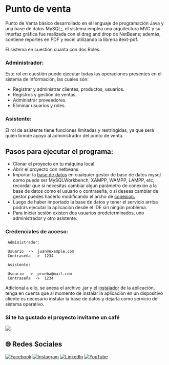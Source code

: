 # Punto de venta
Punto de Venta básico desarrollado en el lenguaje de programación Java y una base de datos MySQL;, el sistema emplea una arquitectura MVC y su interfaz gráfica fue realizada con el drag and drop de NetBeans; además, contiene reportes en PDF y excel utilizando la librería itext-pdf.

El sistema en cuestión cuanta con dos Roles:

### Administrador:
Este rol en cuestión puede ejecutar todas las operaciones presentes en el sistema de información, las cuales són: 
* Registrar y administrar clientes, productos, usuarios.
* Registros y gestión de ventas.
* Administrar proveedores.
* Eliminar usuarios y roles.

### Asistente:
El rol de asistente tiene funciones limitadas y restringidas, ya que será quién brinde apoyo al administrador del punto de venta.

## Pasos para ejecutar el programa:
* Clonar el proyecto en tu máquina local
* Abrir el proyecto con netbeans
* Importar la [base de datos](https://github.com/Juan-Carlos-Estevez-Vargas/punto-de-venta-basico-java/tree/master/database) en cualquier gestor de base de datos mysql como puede ser MySQLWorkbench, XAMPP, WAMPP, LAMPP, etc; recordar que si necesitas cambiar algun parámetro de conexión a la base de datos como el usuario o contraseña, o si deseas cambiar de gestor puedes hacerlo modificando el archo de [conexion.](https://github.com/Juan-Carlos-Estevez-Vargas/punto-de-venta-basico-java/blob/master/src/juan/estevez/sistemaventa/modelo/Conexion.java)
* Luego de haber importado la base de datos y tener el servicio arriba podrás ejecutar la aplicación desde el IDE sin ningún problema.
* Para iniciar sesión existen dos usuarios predeterminados, uno administrador y otro asistente.

### Credenciales de acceso:
``` batch
 Administrador:
 
 Usuario  ->  juan@example.com
 Contraseña  ->  1234
 
 Asistente:
 
 Usuario  ->  prueba@mail.com
 Contraseña  ->  1234
```

Adicional a ello, se anexa el archivo .jar y el [instalador](https://github.com/Juan-Carlos-Estevez-Vargas/punto-de-venta-basico-java/tree/master/Sistema%20Ventas) de la aplicación, tenga en cuenta que al momento de instalar la aplicación en un dispositivo cliente es necesario instalar la base de datos y dejarla como servicio del sistema operativo.

### Si te ha gustado el proyecto invitame un café
<div align="left">
  <a href="https://paypal.me/JEstevezVargas" target="_blank" style="display: inline-block;">
    <img
      src="https://img.shields.io/badge/Donate-Buy%20Me%20A%20Coffee-orange.svg?style=flat-square&logo=buymeacoffee" 
      align="center"
     />
  </a>
</div>

## 🌐 Redes Sociales 
[![Facebook](https://img.shields.io/badge/Facebook-%231877F2.svg?logo=Facebook&logoColor=white)](https://facebook.com/juancarlos.estevezvargas.98) [![Instagram](https://img.shields.io/badge/Instagram-%23E4405F.svg?logo=Instagram&logoColor=white)](https://instagram.com/juankestevez) [![LinkedIn](https://img.shields.io/badge/LinkedIn-%230077B5.svg?logo=linkedin&logoColor=white)](https://linkedin.com/in/juan-carlos-estevez-vargas) [![YouTube](https://img.shields.io/badge/YouTube-%23FF0000.svg?logo=YouTube&logoColor=white)](https://youtube.com/@JuanCarlosEstevezVargas)
